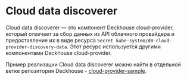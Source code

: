 # Cloud data discoverer

Cloud data discoverer — это компонент Deckhouse cloud-provider, который отвечает за сбор данных из API облачного провайдера и предоставление их в виде ресурса `Secret kube-system/d8-cloud-provider-discovery-data`. Этот ресурс используется другими компонентами Deckhouse cloud-provider.

Пример реализации Cloud data discoverer можно найти в отдельной ветке репозитория Deckhouse - [cloud-provider-sample](https://github.com/deckhouse/deckhouse/tree/cloud-provider-sample/ee/modules/030-cloud-provider-sample).
